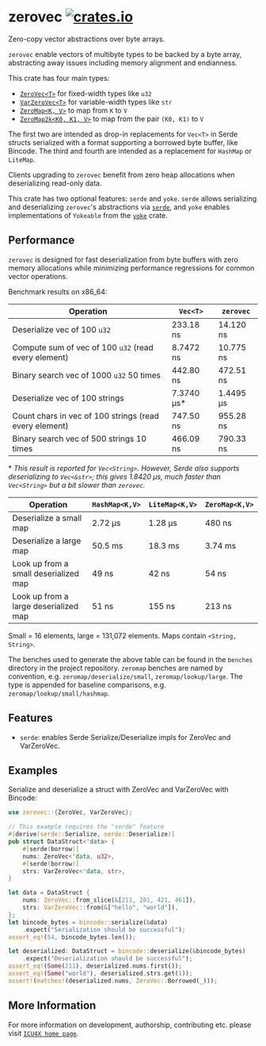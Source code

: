 # zerovec [![crates.io](https://img.shields.io/crates/v/zerovec)](https://crates.io/crates/zerovec)

Zero-copy vector abstractions over byte arrays.

`zerovec` enable vectors of multibyte types to be backed by a byte array, abstracting away
issues including memory alignment and endianness.

This crate has four main types:

- [`ZeroVec<T>`](ZeroVec) for fixed-width types like `u32`
- [`VarZeroVec<T>`](VarZeroVec) for variable-width types like `str`
- [`ZeroMap<K, V>`](ZeroMap) to map from `K` to `V`
- [`ZeroMap2k<K0, K1, V>`](ZeroMap2k) to map from the pair `(K0, K1)` to `V`

The first two are intended as drop-in replacements for `Vec<T>` in Serde structs serialized
with a format supporting a borrowed byte buffer, like Bincode. The third and fourth are
intended as a replacement for `HashMap` or `LiteMap`.

Clients upgrading to `zerovec` benefit from zero heap allocations when deserializing
read-only data.

This crate has two optional features: `serde` and `yoke`. `serde` allows serializing and deserializing
`zerovec`'s abstractions via [`serde`](https://docs.rs/serde), and `yoke` enables implementations of `Yokeable`
from the [`yoke`](https://docs.rs/yoke/) crate.

## Performance

`zerovec` is designed for fast deserialization from byte buffers with zero memory allocations
while minimizing performance regressions for common vector operations.

Benchmark results on x86_64:

| Operation | `Vec<T>` | `zerovec` |
|---|---|---|
| Deserialize vec of 100 `u32` | 233.18 ns | 14.120 ns |
| Compute sum of vec of 100 `u32` (read every element) | 8.7472 ns | 10.775 ns |
| Binary search vec of 1000 `u32` 50 times | 442.80 ns | 472.51 ns |
| Deserialize vec of 100 strings | 7.3740 μs\* | 1.4495 μs |
| Count chars in vec of 100 strings (read every element) | 747.50 ns | 955.28 ns |
| Binary search vec of 500 strings 10 times | 466.09 ns | 790.33 ns |

\* *This result is reported for `Vec<String>`. However, Serde also supports deserializing to `Vec<&str>`; this gives 1.8420 μs, much faster than `Vec<String>` but a bit slower than `zerovec`.*

| Operation | `HashMap<K,V>`  | `LiteMap<K,V>` | `ZeroMap<K,V>` |
|---|---|---|---|
| Deserialize a small map | 2.72 μs | 1.28 μs | 480 ns |
| Deserialize a large map | 50.5 ms | 18.3 ms | 3.74 ms |
| Look up from a small deserialized map | 49 ns | 42 ns | 54 ns |
| Look up from a large deserialized map | 51 ns | 155 ns | 213 ns |

Small = 16 elements, large = 131,072 elements. Maps contain `<String, String>`.

The benches used to generate the above table can be found in the `benches` directory in the project repository.
`zeromap` benches are named by convention, e.g. `zeromap/deserialize/small`, `zeromap/lookup/large`. The type
is appended for baseline comparisons, e.g. `zeromap/lookup/small/hashmap`.

## Features

- `serde`: enables Serde Serialize/Deserialize impls for ZeroVec and VarZeroVec.

## Examples

Serialize and deserialize a struct with ZeroVec and VarZeroVec with Bincode:

```rust
use zerovec::{ZeroVec, VarZeroVec};

// This example requires the "serde" feature
#[derive(serde::Serialize, serde::Deserialize)]
pub struct DataStruct<'data> {
    #[serde(borrow)]
    nums: ZeroVec<'data, u32>,
    #[serde(borrow)]
    strs: VarZeroVec<'data, str>,
}

let data = DataStruct {
    nums: ZeroVec::from_slice(&[211, 281, 421, 461]),
    strs: VarZeroVec::from(&["hello", "world"]),
};
let bincode_bytes = bincode::serialize(&data)
    .expect("Serialization should be successful");
assert_eq!(54, bincode_bytes.len());

let deserialized: DataStruct = bincode::deserialize(&bincode_bytes)
    .expect("Deserialization should be successful");
assert_eq!(Some(211), deserialized.nums.first());
assert_eq!(Some("world"), deserialized.strs.get(1));
assert!(matches!(deserialized.nums, ZeroVec::Borrowed(_)));
```

## More Information

For more information on development, authorship, contributing etc. please visit [`ICU4X home page`](https://github.com/unicode-org/icu4x).
